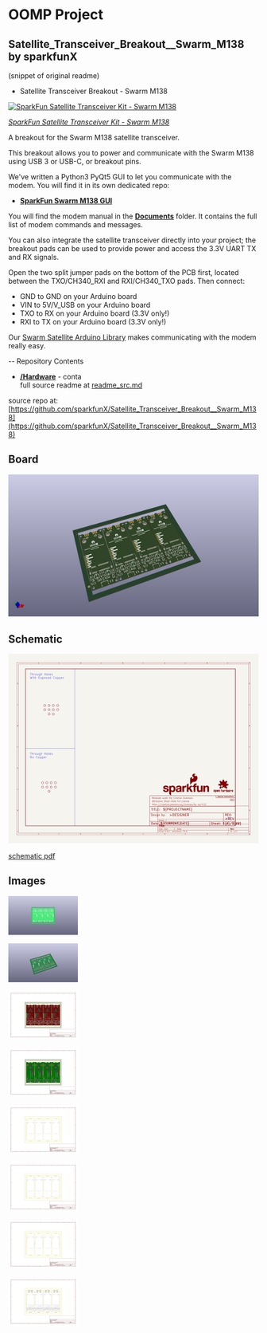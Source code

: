 # OOMP Project  
## Satellite_Transceiver_Breakout__Swarm_M138  by sparkfunX  
  
(snippet of original readme)  
  
- Satellite Transceiver Breakout - Swarm M138  
  
[![SparkFun Satellite Transceiver Kit - Swarm M138](https://cdn.sparkfun.com//assets/parts/2/1/0/7/1/21218-Swarm-kit.jpg)](https://www.sparkfun.com/products/21287)  
  
[*SparkFun Satellite Transceiver Kit - Swarm M138*](https://www.sparkfun.com/products/21287)  
  
A breakout for the Swarm M138 satellite transceiver.  
  
This breakout allows you to power and communicate with the Swarm M138 using USB 3 or USB-C, or breakout pins.  
  
We've written a Python3 PyQt5 GUI to let you communicate with the modem. You will find it in its own dedicated repo:  
- [**SparkFun Swarm M138 GUI**](https://github.com/sparkfun/SparkFun_Swarm_M138_GUI)  
  
You will find the modem manual in the [**Documents**](./Documents) folder. It contains the full list of modem commands and messages.  
  
You can also integrate the satellite transceiver directly into your project; the breakout pads can be used to provide power and access the 3.3V UART TX and RX signals.  
  
Open the two split jumper pads on the bottom of the PCB first, located between the TXO/CH340_RXI and RXI/CH340_TXO pads. Then connect:  
* GND to GND on your Arduino board  
* VIN to 5V/V_USB on your Arduino board  
* TXO to RX on your Arduino board (3.3V only!)  
* RXI to TX on your Arduino board (3.3V only!)  
  
Our [Swarm Satellite Arduino Library](https://github.com/sparkfun/SparkFun_Swarm_Satellite_Arduino_Library) makes communicating with the modem really easy.  
  
-- Repository Contents  
  
- [**/Hardware**](./Hardware) - conta  
  full source readme at [readme_src.md](readme_src.md)  
  
source repo at: [https://github.com/sparkfunX/Satellite_Transceiver_Breakout__Swarm_M138](https://github.com/sparkfunX/Satellite_Transceiver_Breakout__Swarm_M138)  
## Board  
  
[![working_3d.png](working_3d_600.png)](working_3d.png)  
## Schematic  
  
[![working_schematic.png](working_schematic_600.png)](working_schematic.png)  
  
[schematic pdf](working_schematic.pdf)  
## Images  
  
[![working_3D_bottom.png](working_3D_bottom_140.png)](working_3D_bottom.png)  
  
[![working_3D_top.png](working_3D_top_140.png)](working_3D_top.png)  
  
[![working_assembly_page_01.png](working_assembly_page_01_140.png)](working_assembly_page_01.png)  
  
[![working_assembly_page_02.png](working_assembly_page_02_140.png)](working_assembly_page_02.png)  
  
[![working_assembly_page_03.png](working_assembly_page_03_140.png)](working_assembly_page_03.png)  
  
[![working_assembly_page_04.png](working_assembly_page_04_140.png)](working_assembly_page_04.png)  
  
[![working_assembly_page_05.png](working_assembly_page_05_140.png)](working_assembly_page_05.png)  
  
[![working_assembly_page_06.png](working_assembly_page_06_140.png)](working_assembly_page_06.png)  
